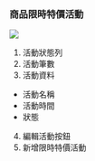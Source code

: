 ### 商品限時特價活動

![](RackMultipart20230424-1-nn9xl2_html_b27323fa22fe92ec.png)

1. 活動狀態列
2. 活動筆數
3. 活動資料

- 活動名稱
- 活動時間
- 狀態

4. 編輯活動按鈕
5. 新增限時特價活動
